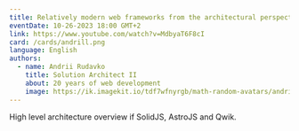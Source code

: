 ```yaml
---
title: Relatively modern web frameworks from the architectural perspective
eventDate: 10-26-2023 18:00 GMT+2
link: https://www.youtube.com/watch?v=MdbyaT6F8cI
card: /cards/andrill.png
language: English
authors:
  - name: Andrii Rudavko
    title: Solution Architect II
    about: 20 years of web development
    image: https://ik.imagekit.io/tdf7wfnyrgb/math-random-avatars/andrill_rudavko_xdbEZ7Vii.png?updatedAt=1694106853404
---
```


High level architecture overview if SolidJS, AstroJS and Qwik. 
